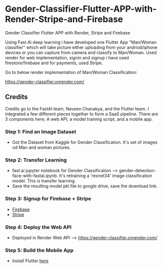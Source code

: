 # Gender-Classifier-Flutter-APP-with-Render-Stripe-and-Firebase
Gender Classifier Flutter APP with Render, Stripe and Firebase

Using Fast.Ai deep learning i have developed one Flutter App "Man/Woman classifier" which will take picture either uploading from your andriod/iphone devices or you can capture from camera and classify to Man/Woman. Used render for web implementation, signin and signup i have used firestore/firebase and for payments, used Stripe.

Go to below render implementation of Man/Woman Classification:

https://gender-classifier.onrender.com/

## Credits

Credits go to the FastAI team, Naveen Chanakya, and the Flutter team. I integrated a few different pieces together to form a SaaS pipeline. There are 3 components here; A web API, a model training script, and a mobile app. 

### Step 1: Find an Image Dataset

- Got the Dataset from Kaggle for Gender Classification. It's set of images od Man and woman pictures.

### Step 2: Transfer Learning

- fast.ai jupyter notebook for Gender Classification --> gender-detection-face-with-fastai.ipynb.
  It's retraining a 'resnet34' image classification model. This is transfer learning.
- Save the resulting model pkl file to google drive, save the download link.

### Step 3: Signup for Firebase + Stripe
- [Firebase](http://firebase.com)
- [Stripe](https://stripe.com)

### Step 4: Deploy the Web API 

- Deployed in Render Web API --> https://gender-classifier.onrender.com/



### Step 5: Build the Mobile App

- Install Flutter [here](https://flutter.dev/docs/get-started/install) 





